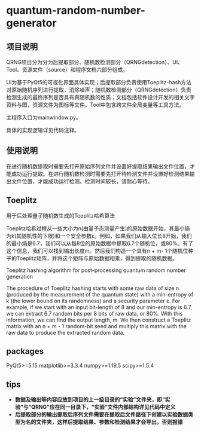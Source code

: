 # quantum-random-number-generator
## 项目说明

QRNG项目分为分为后提取部分、随机数检测部分（QRNGdetection）、UI、Tool、资源文件（source）和程序文档六部分组成。

UI为基于PyQt5的可视化界面具体实现；后提取部分负责使用Toeplitz-hash方法对原始随机序列进行提取，消除噪声；随机数检测部分（QRNGdetection）负责检测生成的最终序列是否具有真随机数的性质；文档包括软件设计开发的相关文字资料与图，资源文件为图标等文件，Tool中包含跨文件全局变量等工具方法。

主程序入口为mainwindow.py。

具体的实现逻辑详见代码注释。	

## 使用说明
在进行随机数提取时需要先打开原始序列文件并设置好提取结果输出文件位置，才能成功运行提取。在进行随机数检测时需要先打开待检测文件并设置好检测结果输出文件位置，才能成功运行检测。检测时间较长，请耐心等待。

## Toeplitz

用于后处理量子随机数生成的Toeplitz哈希算法

Toeplitz哈希过程从一些大小为n(由量子态测量产生)的原始数据开始，其最小熵为k(其随机性的下限)和一个安全参数ε。例如，如果我们从输入位长8开始，我们的最小熵是6.7，我们可以从每8位的原始数据中提取6.7个随机位，或80%。有了这个信息，我们可以找到输出长度m。然后我们构造一个具有n + m- 1个随机位种子的Toeplitz矩阵，并将这个矩阵与原始数据相乘，得到提取的随机数据。



Toeplitz hashing algorithm for post-processing quantum random number generation

The procedure of Toeplitz hashing starts with some raw data of size n (produced by the measurement of the quantum state) with a min-entropy of k (the lower bound on its randomness) and a security parameter ε. For example, if we start with an input bit-length of 8 and our min-entropy is 6.7, we can extract 6.7 random bits per 8 bits of raw data, or 80%. With this information, we can find the output length, m. We then construct a Toeplitz matrix with an n + m - 1 random-bit seed and multiply this matrix with the raw data to produce the extracted random data.

## packages
PyQt5>=5.15
matplotlib>=3.3.4
numpy>=1.19.5
scipy>=1.5.4


## **tips**

+ **数据及输出等内容应放到项目的上一级目录的“实验”文件夹，即“实验”与“QRNG”应在同一目录下，“实验”文件内部结构详见代码中定义**
+ **后提取部分的输出提取后序列文件需要在提取后文件路径下创建以实验数据类型为名的文件夹，这样后提取结果、参数和检测结果才会导出。否则报错**

